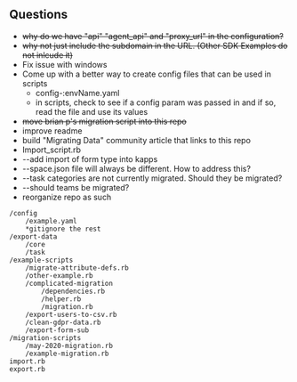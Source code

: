 ## Questions
* ~~why do we have "api" "agent_api" and "proxy_url" in the configuration?~~
* ~~why not just include the subdomain in the URL.  (Other SDK Examples do not inlcude it)~~
* Fix issue with windows
* Come up with a better way to create config files that can be used in scripts
  * config-:envName.yaml
  * in scripts, check to see if a config param was passed in and if so, read the file and use its values
* ~~move brian p's migration script into this repo~~
* improve readme
* build "Migrating Data" community article that links to this repo
* Import_script.rb
* --add import of form type into kapps
* --space.json file will always be different.  How to address this?
* --task categories are not currently migrated. Should they be migrated?
* --should teams be migrated?
* reorganize repo as such
```
/config
    /example.yaml
    *gitignore the rest
/export-data
    /core
    /task
/example-scripts
    /migrate-attribute-defs.rb
    /other-example.rb
    /complicated-migration
        /dependencies.rb
        /helper.rb
        /migration.rb
    /export-users-to-csv.rb
    /clean-gdpr-data.rb
    /export-form-sub
/migration-scripts
    /may-2020-migration.rb
    /example-migration.rb        
import.rb
export.rb
```
